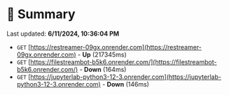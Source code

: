 # 📖 Summary
Last updated: **6/11/2024, 10:36:04 PM**

- `GET` [https://restreamer-09gx.onrender.com](https://restreamer-09gx.onrender.com) - **Up** (217345ms)
- `GET` [https://filestreambot-b5k6.onrender.com/](https://filestreambot-b5k6.onrender.com/) - **Down** (164ms)
- `GET` [https://jupyterlab-python3-12-3.onrender.com](https://jupyterlab-python3-12-3.onrender.com) - **Down** (146ms)
